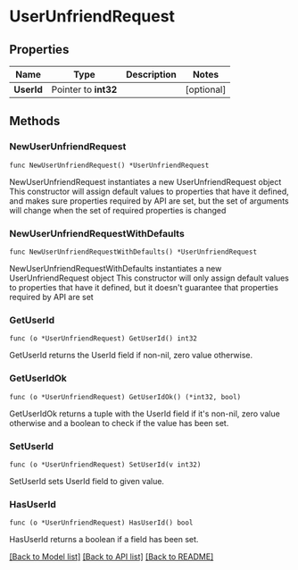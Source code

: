 # UserUnfriendRequest

## Properties

Name | Type | Description | Notes
------------ | ------------- | ------------- | -------------
**UserId** | Pointer to **int32** |  | [optional] 

## Methods

### NewUserUnfriendRequest

`func NewUserUnfriendRequest() *UserUnfriendRequest`

NewUserUnfriendRequest instantiates a new UserUnfriendRequest object
This constructor will assign default values to properties that have it defined,
and makes sure properties required by API are set, but the set of arguments
will change when the set of required properties is changed

### NewUserUnfriendRequestWithDefaults

`func NewUserUnfriendRequestWithDefaults() *UserUnfriendRequest`

NewUserUnfriendRequestWithDefaults instantiates a new UserUnfriendRequest object
This constructor will only assign default values to properties that have it defined,
but it doesn't guarantee that properties required by API are set

### GetUserId

`func (o *UserUnfriendRequest) GetUserId() int32`

GetUserId returns the UserId field if non-nil, zero value otherwise.

### GetUserIdOk

`func (o *UserUnfriendRequest) GetUserIdOk() (*int32, bool)`

GetUserIdOk returns a tuple with the UserId field if it's non-nil, zero value otherwise
and a boolean to check if the value has been set.

### SetUserId

`func (o *UserUnfriendRequest) SetUserId(v int32)`

SetUserId sets UserId field to given value.

### HasUserId

`func (o *UserUnfriendRequest) HasUserId() bool`

HasUserId returns a boolean if a field has been set.


[[Back to Model list]](../README.md#documentation-for-models) [[Back to API list]](../README.md#documentation-for-api-endpoints) [[Back to README]](../README.md)


